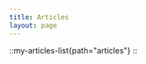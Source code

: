 ```yaml
---
title: Articles
layout: page
---
```


<!-- ::articles-list{path="articles"}
:: -->

::my-articles-list{path="articles"}
::
